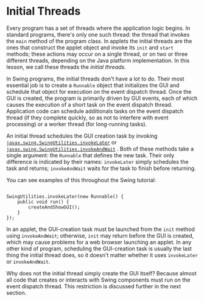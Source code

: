 
# Initial Threads

Every program has a set of threads where the application logic begins. In standard programs, there's only one such thread: the thread that invokes the `main` method of the program class. In applets the initial threads are the ones that construct the applet object and invoke its `init` and `start` methods; these actions may occur on a single thread, or on two or three different threads, depending on the Java platform implementation. In this lesson, we call these threads the *initial threads*.

In Swing programs, the initial threads don't have a lot to do. Their most essential job is to create a `Runnable` object that initializes the GUI and schedule that object for execution on the event dispatch thread. Once the GUI is created, the program is primarily driven by GUI events, each of which causes the execution of a short task on the event dispatch thread. Application code can schedule additionals tasks on the event dispatch thread (if they complete quickly, so as not to interfere with event processing) or a worker thread (for long-running tasks).

An initial thread schedules the GUI creation task by invoking 
[`javax.swing.SwingUtilities.invokeLater`](https://docs.oracle.com/javase/8/docs/api/javax/swing/SwingUtilities.html#invokeLater-java.lang.Runnable-) or 
[`javax.swing.SwingUtilities.invokeAndWait`](https://docs.oracle.com/javase/8/docs/api/javax/swing/SwingUtilities.html#invokeAndWait-java.lang.Runnable-) . Both of these methods take a single argument: the `Runnable` that defines the new task. Their only difference is indicated by their names: `invokeLater` simply schedules the task and returns; `invokeAndWait` waits for the task to finish before returning.

You can see examples of this throughout the Swing tutorial:

```

SwingUtilities.invokeLater(new Runnable() {
    public void run() {
        createAndShowGUI();
    }
});

```

In an applet, the GUI-creation task must be launched from the `init` method using `invokeAndWait`; otherwise, `init` may return before the GUI is created, which may cause problems for a web browser launching an applet. In any other kind of program, scheduling the GUI-creation task is usually the last thing the initial thread does, so it doesn't matter whether it uses `invokeLater` or `invokeAndWait`.

Why does not the initial thread simply create the GUI itself? Because almost all code that creates or interacts with Swing components must run on the event dispatch thread. This restriction is discussed further in the next section.
